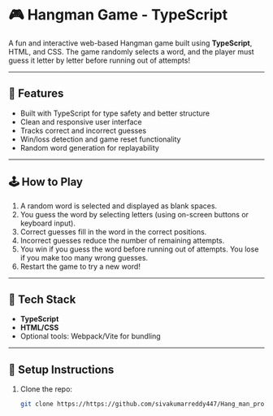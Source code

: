# 🎮 Hangman Game - TypeScript

A fun and interactive web-based Hangman game built using **TypeScript**, HTML, and CSS. The game randomly selects a word, and the player must guess it letter by letter before running out of attempts!

---

## 🚀 Features

- Built with TypeScript for type safety and better structure
- Clean and responsive user interface
- Tracks correct and incorrect guesses
- Win/loss detection and game reset functionality
- Random word generation for replayability

---

## 🕹️ How to Play

1. A random word is selected and displayed as blank spaces.
2. You guess the word by selecting letters (using on-screen buttons or keyboard input).
3. Correct guesses fill in the word in the correct positions.
4. Incorrect guesses reduce the number of remaining attempts.
5. You win if you guess the word before running out of attempts. You lose if you make too many wrong guesses.
6. Restart the game to try a new word!

---

## 🧰 Tech Stack

- **TypeScript**
- **HTML/CSS**
- Optional tools: Webpack/Vite for bundling

---

## 📁 Setup Instructions

1. Clone the repo:
   ```bash
   git clone https://https://github.com/sivakumarreddy447/Hang_man_project_Typescript.git
